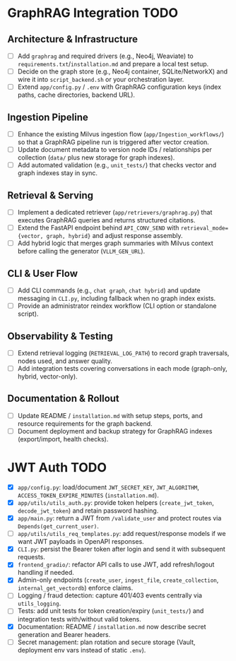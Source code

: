 # GraphRAG Integration TODO

## Architecture & Infrastructure
- [ ] Add `graphrag` and required drivers (e.g., Neo4j, Weaviate) to `requirements.txt`/`installation.md` and prepare a local test setup.
- [ ] Decide on the graph store (e.g., Neo4j container, SQLite/NetworkX) and wire it into `script_backend.sh` or your orchestration layer.
- [ ] Extend `app/config.py` / `.env` with GraphRAG configuration keys (index paths, cache directories, backend URL).

## Ingestion Pipeline
- [ ] Enhance the existing Milvus ingestion flow (`app/Ingestion_workflows/`) so that a GraphRAG pipeline run is triggered after vector creation.
- [ ] Update document metadata to version node IDs / relationships per collection (`data/` plus new storage for graph indexes).
- [ ] Add automated validation (e.g., `unit_tests/`) that checks vector and graph indexes stay in sync.

## Retrieval & Serving
- [ ] Implement a dedicated retriever (`app/retrievers/graphrag.py`) that executes GraphRAG queries and returns structured citations.
- [ ] Extend the FastAPI endpoint behind `API_CONV_SEND` with `retrieval_mode={vector, graph, hybrid}` and adjust response assembly.
- [ ] Add hybrid logic that merges graph summaries with Milvus context before calling the generator (`VLLM_GEN_URL`).

## CLI & User Flow
- [ ] Add CLI commands (e.g., `chat graph`, `chat hybrid`) and update messaging in `CLI.py`, including fallback when no graph index exists.
- [ ] Provide an administrator reindex workflow (CLI option or standalone script).

## Observability & Testing
- [ ] Extend retrieval logging (`RETRIEVAL_LOG_PATH`) to record graph traversals, nodes used, and answer quality.
- [ ] Add integration tests covering conversations in each mode (graph-only, hybrid, vector-only).

## Documentation & Rollout
- [ ] Update README / `installation.md` with setup steps, ports, and resource requirements for the graph backend.
- [ ] Document deployment and backup strategy for GraphRAG indexes (export/import, health checks).

# JWT Auth TODO
- [x] `app/config.py`: load/document `JWT_SECRET_KEY`, `JWT_ALGORITHM`, `ACCESS_TOKEN_EXPIRE_MINUTES` (`installation.md`).
- [x] `app/utils/utils_auth.py`: provide token helpers (`create_jwt_token`, `decode_jwt_token`) and retain password hashing.
- [x] `app/main.py`: return a JWT from `/validate_user` and protect routes via `Depends(get_current_user)`.
- [ ] `app/utils/utils_req_templates.py`: add request/response models if we want JWT payloads in OpenAPI responses.
- [x] `CLI.py`: persist the Bearer token after login and send it with subsequent requests.
- [x] `frontend_gradio/`: refactor API calls to use JWT, add refresh/logout handling if needed.
- [x] Admin-only endpoints (`create_user`, `ingest_file`, `create_collection`, `internal_get_vectordb`) enforce claims.
- [ ] Logging / fraud detection: capture 401/403 events centrally via `utils_logging`.
- [ ] Tests: add unit tests for token creation/expiry (`unit_tests/`) and integration tests with/without valid tokens.
- [x] Documentation: README / `installation.md` now describe secret generation and Bearer headers.
- [ ] Secret management: plan rotation and secure storage (Vault, deployment env vars instead of static `.env`).
